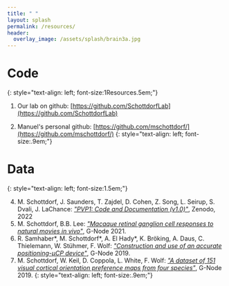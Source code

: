 ```yaml
---
title: " "
layout: splash
permalink: /resources/
header:
  overlay_image: /assets/splash/brain3a.jpg
---
```

# Code
{: style="text-align: left; font-size:1Resources.5em;"}

1. Our lab on github: [https://github.com/SchottdorfLab](https://github.com/SchottdorfLab)

2. Manuel's personal github: [https://github.com/mschottdorf/](https://github.com/mschottdorf/)
{: style="text-align: left; font-size:.9em;"}

# Data
{: style="text-align: left; font-size:1.5em;"}

4. M. Schottdorf, J. Saunders, T. Zajdel, D. Cohen, Z. Song, L. Seirup, S. Dvali, J. LaChance: [*"PVP1: Code and Documentation (v1.0)"*](https://doi.org/10.5281/zenodo.5933282), Zenodo, 2022
3. M. Schottdorf, B.B. Lee: [*"Macaque retinal ganglion cell responses to natural movies in vivo"*](https://doi.gin.g-node.org/10.12751/g-node.xage77), G-Node 2021.
2. R. Samhaber\*, M. Schottdorf\*, A. El Hady*, K. Bröking, A. Daus, C. Thielemann, W. Stühmer, F. Wolf: [*"Construction and use of an accurate positioning-µCP device"*](https://doi.org/10.12751/g-node.1e7756), G-Node 2019.
1. M. Schottdorf, W. Keil, D. Coppola, L. White, F. Wolf: [*"A dataset of 151 visual cortical orientation preference maps from four species"*](https://doi.org/10.12751/g-node.b4820c), G-Node 2019.
{: style="text-align: left; font-size:.9em;"}

